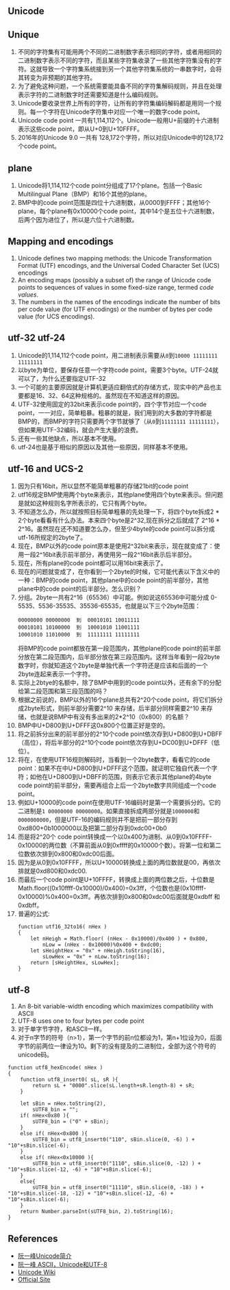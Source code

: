 
## Unicode


## Unique
1. 不同的字符集有可能用两个不同的二进制数字表示相同的字符，或者用相同的二进制数字表示不同的字符，而且某些字符集收录了一些其他字符集没有的字符。这就导致一个字符集系统接到另一个其他字符集系统的一串数字时，会将其转变为非预期的其他字符。
2. 为了避免这种问题，一个系统需要能具备不同的字符集解码规则，并且在处理表示字符的二进制数字时还需要知道是什么编码规则。
3. Unicode要收录世界上所有的字符，让所有的字符集编码解码都是用同一个规则。每一个字符在Unicode字符集中对应一个唯一的数字code point。
4. Unicode code point 一共有1,114,112个。Unicode一般用U+前缀的十六进制表示这些code point，即从U+0到U+10FFFF。
4. 2016年的Unicode 9.0 一共有 128,172个字符，所以对应Unicode中的128,172个code point。


## plane
1. Unicode将1,114,112个code point分组成了17个plane。包括一个Basic Multilingual Plane（BMP）和16个其他的plane。
2. BMP中的code point范围是四位十六进制数，从0000到FFFF；其他16个plane，每个plane有0x10000个code point，其中14个是五位十六进制数，后两个因为进位了，所以是六位十六进制数。

## Mapping and encodings
1. Unicode defines two mapping methods: the Unicode Transformation Format (UTF) encodings, and the Universal Coded Character Set (UCS) encodings
2. An encoding maps (possibly a subset of) the range of Unicode code points to sequences of values in some fixed-size range, termed *code values*.
3. The numbers in the names of the encodings indicate the number of bits per code value (for UTF encodings) or the number of bytes per code value (for UCS encodings).

## utf-32 utf-24
1. Unicode的1,114,112个code point，用二进制表示需要从`0`到`10000 11111111 11111111`
2. 以byte为单位，要保存任意一个字符code point，需要3个byte。UTF-24就可以了，为什么还要指定UTF-32
3. 一个可能的主要原因就是计算机更适应翻倍式的存储方式，现实中的产品也主要都是16、32、64这种规格的。虽然现在不知道这样的原因。
4. UTF-32使用固定的32bit来表示code point的，四个字节对应一个code point，一一对应，简单粗暴。粗暴的就是，我们用到的大多数的字符都是BMP的，而BMP的字符只需要两个字节就够了（从`0`到`11111111 11111111`），但如果用UTF-32编码，就会产生大量的浪费。
5. 还有一些其他缺点，所以基本不使用。
6. utf-24也是基于相似的原因以及其他一些原因，同样基本不使用。



## utf-16 and UCS-2
1. 因为只有16bit，所以显然不能简单粗暴的存储21bit的code point
2. utf16规定BMP使用两个byte来表示，其他plane使用四个byte来表示。但问题是就如这种规则名字所表示的，它只有两个byte。
3. 不知道怎么办，所以就按照目标简单粗暴的先处理一下，将四个byte拆成2 \* 2个byte看看有什么办法。本来四个byte是2^32,现在拆分之后就成了 2^16 * 2^16。虽然现在还不知道要怎么办，但至少4byte的code point可以拆分成utf-16所规定的2byte了。
4. 现在，BMP以外的code point原本是使用2^32bit来表示，现在就变成了：使用一段2^16bit表示前半部分，再使用另一段2^16bit表示后半部分。
5. 现在，所有plane的code point都可以用16bit来表示了。
6. 现在的问题就变成了，在你看到一个2byte的时候，它可能代表以下含义中的一种：BMP的code point，其他plane中的code point的前半部分，其他plane中的code point的后半部分。怎么识别？
7. 分组。2byte一共有2^16（65536）中可能。例如说这65536中可能分成 0-5535、5536-35535、35536-65535，也就是以下三个2byte范围：
    ```
    00000000 00000000  到  00010101 10011111
    00010101 10100000  到  10001010 11001111
    10001010 11010000  到  11111111 11111111
    ```
    将BMP的code point都放在第一段范围内，其他plane的code point的前半部分放在第二段范围内，后半部分放在第三段范围内。这样当年看到一段2byte数字时，你就知道这个2byte是单独代表一个字符还是应该和后面的一个2byte连起来表示一个字符。
8. 实际上2btye的名额中，除了BMP中用到的code point以外，还有余下的分配给第二段范围和第三段范围的吗？
9. 根据之前说的，BMP以外的16个plane总共有2^20个code point，将它们拆分成2byte形式，则前半部分需要2^10 来存储，后半部分同样需要2^10 来存储，也就是说BMP中有没有多出来的2*2^10（0x800）的名额？
10. BMP中U+D800到U+DFFF这0x800个位置正好是空的。
11. 将之前拆分出来的前半部分的2^10个code point依次存到U+D800到U+DBFF（高位），将后半部分的2^10个code point依次存到U+DC00到U+DFFF（低位）。
12. 将在，在使用UTF16规则解码时，当看到一个2byte数字，看看它的code point：如果不在中U+D800到U+DFFF这个范围，就证明它独自代表一个字符；如他在U+D800到U+DBFF的范围，则表示它表示其他plane的4byte code point的前半部分，需要再组合上后一个2byte数字共同组成一个code point。
13. 例如U+10000的code point在使用UTF-16编码时是第一个需要拆分的。它的二进制是```1 00000000 00000000```。如果直接拆成两部分就是```1000000```和```0000000000```，但是UTF-16的编码规则并不是把前一部分存到0xd800+0b1000000以及把第二部分存到0xdc00+0b0
14. 而是将2^20个 code point转换成一个以0x400为进制、从0到0x10FFFF-0x10000的两位数（不算前面从0到0xffff的0x10000个数）。将第一位和第二位数依次排到0x800和0xdc00后面。
15. 因为是从0到0x10FFFF，所以U+10000转换成上面的两位数就是00，再依次排就是0xd800和0xdc00.
16. 而最后一个code point是U+10FFFF，转换成上面的两位数之后，十位数是Math.floor((0x10ffff-0x10000)/0x400)=0x3ff，个位数也是(0x10ffff-0x10000)%0x400=0x3ff。再依次排到0x800和0xdc00后面就是0xdbff 和 0xdbff。
17. 普遍的公式:
    ```
    function utf16_32to16( nHex )
    {
    	let nHeigh = Math.floor( (nHex - 0x10000)/0x400 ) + 0x800,
    		nLow = (nHex - 0x10000)%0x400 + 0xdc00;
    	let sHeightHex = "0x" + nHeigh.toString(16),
    		sLowHex = "0x" + nLow.toString(16);
    	return [sHeightHex, sLowHex];
    }
    ```


## utf-8
1. An 8-bit variable-width encoding which maximizes compatibility with ASCII
2. UTF-8 uses one to four bytes per code point
3. 对于单字节字符，和ASCII一样。
4. 对于n字节的符号（n>1），第一个字节的前n位都设为1，第n+1位设为0，后面字节的前两位一律设为10。剩下的没有提及的二进制位，全部为这个符号的unicode码。
```
function utf8_hexEncode( nHex )
{
	function utf8_insert0( sL, sR ){
		return sL + "0000".slice(sL.length+sR.length-8) + sR;
	}

	let sBin = nHex.toString(2),
		sUTF8_bin = "";
	if( nHex<0x80 ){
		sUTF8_bin = ("0" + sBin);
	}
	else if( nHex<0x800 ){
		sUTF8_bin = utf8_insert0("110", sBin.slice(0, -6) ) + "10"+sBin.slice(-6);
	}
	else if( nHex<0x10000 ){
		sUTF8_bin = utf8_insert0("1110", sBin.slice(0, -12) ) + "10"+sBin.slice(-12, -6) + "10"+sBin.slice(-6);
	}
	else{
		sUTF8_bin = utf8_insert0("11110", sBin.slice(0, -18) ) + "10"+sBin.slice(-18, -12) + "10"+sBin.slice(-12, -6) + "10"+sBin.slice(-6);
	}
	return Number.parseInt(sUTF8_bin, 2).toString(16);
}
```


## References


* [阮一峰Unicode简介](http://www.ruanyifeng.com/blog/2014/12/unicode.html)
* [阮一峰 ASCII，Unicode和UTF-8](http://www.ruanyifeng.com/blog/2007/10/ascii_unicode_and_utf-8.html)
* [Unicode Wiki](https://en.wikipedia.org/wiki/Unicode)
* [Official Site](http://www.unicode.org/)
